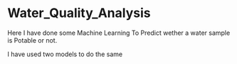 # Water_Quality_Analysis

Here I have done some Machine Learning To Predict wether a water sample is Potable or not.

I have used two models to do the same

